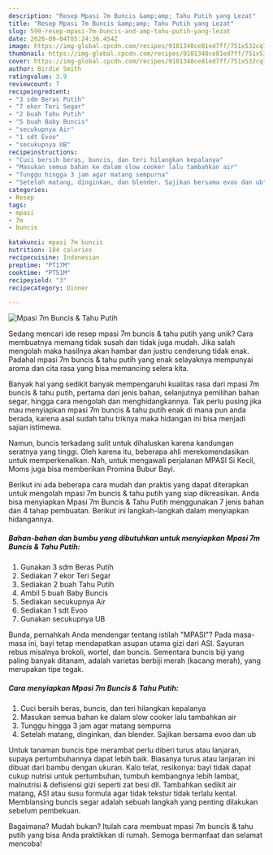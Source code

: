 ```yaml
---
description: "Resep Mpasi 7m Buncis &amp;amp; Tahu Putih yang Lezat"
title: "Resep Mpasi 7m Buncis &amp;amp; Tahu Putih yang Lezat"
slug: 599-resep-mpasi-7m-buncis-and-amp-tahu-putih-yang-lezat
date: 2020-09-04T05:24:36.454Z
image: https://img-global.cpcdn.com/recipes/9101348ce81ed7ff/751x532cq70/mpasi-7m-buncis-tahu-putih-foto-resep-utama.jpg
thumbnail: https://img-global.cpcdn.com/recipes/9101348ce81ed7ff/751x532cq70/mpasi-7m-buncis-tahu-putih-foto-resep-utama.jpg
cover: https://img-global.cpcdn.com/recipes/9101348ce81ed7ff/751x532cq70/mpasi-7m-buncis-tahu-putih-foto-resep-utama.jpg
author: Birdie Smith
ratingvalue: 3.9
reviewcount: 7
recipeingredient:
- "3 sdm Beras Putih"
- "7 ekor Teri Segar"
- "2 buah Tahu Putih"
- "5 buah Baby Buncis"
- "secukupnya Air"
- "1 sdt Evoo"
- "secukupnya UB"
recipeinstructions:
- "Cuci bersih beras, buncis, dan teri hilangkan kepalanya"
- "Masukan semua bahan ke dalam slow cooker lalu tambahkan air"
- "Tunggu hingga 3 jam agar matang sempurna"
- "Setelah matang, dinginkan, dan blender. Sajikan bersama evoo dan ub"
categories:
- Resep
tags:
- mpasi
- 7m
- buncis

katakunci: mpasi 7m buncis 
nutrition: 184 calories
recipecuisine: Indonesian
preptime: "PT17M"
cooktime: "PT51M"
recipeyield: "3"
recipecategory: Dinner

---
```



![Mpasi 7m Buncis &amp; Tahu Putih](https://img-global.cpcdn.com/recipes/9101348ce81ed7ff/751x532cq70/mpasi-7m-buncis-tahu-putih-foto-resep-utama.jpg)

Sedang mencari ide resep mpasi 7m buncis &amp; tahu putih yang unik? Cara membuatnya memang tidak susah dan tidak juga mudah. Jika salah mengolah maka hasilnya akan hambar dan justru cenderung tidak enak. Padahal mpasi 7m buncis &amp; tahu putih yang enak selayaknya mempunyai aroma dan cita rasa yang bisa memancing selera kita.

Banyak hal yang sedikit banyak mempengaruhi kualitas rasa dari mpasi 7m buncis &amp; tahu putih, pertama dari jenis bahan, selanjutnya pemilihan bahan segar, hingga cara mengolah dan menghidangkannya. Tak perlu pusing jika mau menyiapkan mpasi 7m buncis &amp; tahu putih enak di mana pun anda berada, karena asal sudah tahu triknya maka hidangan ini bisa menjadi sajian istimewa.

Namun, buncis terkadang sulit untuk dihaluskan karena kandungan seratnya yang tinggi. Oleh karena itu, beberapa ahli merekomendasikan untuk memperkenalkan. Nah, untuk mengawali perjalanan MPASI Si Kecil, Moms juga bisa memberikan Promina Bubur Bayi.


Berikut ini ada beberapa cara mudah dan praktis yang dapat diterapkan untuk mengolah mpasi 7m buncis &amp; tahu putih yang siap dikreasikan. Anda bisa menyiapkan Mpasi 7m Buncis &amp; Tahu Putih menggunakan 7 jenis bahan dan 4 tahap pembuatan. Berikut ini langkah-langkah dalam menyiapkan hidangannya.

<!--inarticleads1-->

##### Bahan-bahan dan bumbu yang dibutuhkan untuk menyiapkan Mpasi 7m Buncis &amp; Tahu Putih:

1. Gunakan 3 sdm Beras Putih
1. Sediakan 7 ekor Teri Segar
1. Sediakan 2 buah Tahu Putih
1. Ambil 5 buah Baby Buncis
1. Sediakan secukupnya Air
1. Sediakan 1 sdt Evoo
1. Gunakan secukupnya UB


Bunda, pernahkah Anda mendengar tentang istilah &#34;MPASI&#34;? Pada masa-masa ini, bayi tetap mendapatkan asupan utama gizi dari ASI. Sayuran rebus misalnya brokoli, wortel, dan buncis. Sementara buncis biji yang paling banyak ditanam, adalah varietas berbiji merah (kacang merah), yang merupakan tipe tegak. 

<!--inarticleads2-->

##### Cara menyiapkan Mpasi 7m Buncis &amp; Tahu Putih:

1. Cuci bersih beras, buncis, dan teri hilangkan kepalanya
1. Masukan semua bahan ke dalam slow cooker lalu tambahkan air
1. Tunggu hingga 3 jam agar matang sempurna
1. Setelah matang, dinginkan, dan blender. Sajikan bersama evoo dan ub


Untuk tanaman buncis tipe merambat perlu diberi turus atau lanjaran, supaya pertumbuhannya dapat lebih baik. Biasanya turus atau lanjaran ini dibuat dari bambu dengan ukuran. Kalo telat, resikonya: bayi tidak dapat cukup nutrisi untuk pertumbuhan, tumbuh kembangnya lebih lambat, malnutrisi &amp; defisiensi gizi seperti zat besi dll. Tambahkan sedikit air matang, ASI atau susu formula agar tidak tekstur tidak terlalu kental. Memblansing buncis segar adalah sebuah langkah yang penting dilakukan sebelum pembekuan. 

Bagaimana? Mudah bukan? Itulah cara membuat mpasi 7m buncis &amp; tahu putih yang bisa Anda praktikkan di rumah. Semoga bermanfaat dan selamat mencoba!
